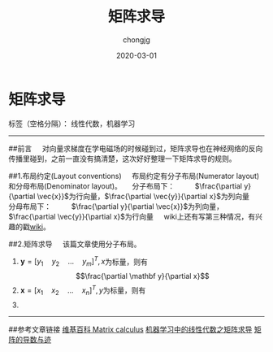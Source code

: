 ﻿---
layout:     post                    # 使用的布局（不需要改）
title:      矩阵求导               # 标题 
subtitle:    #副标题
date:       2020-03-01              # 时间
author:     chongjg                      # 作者
header-img: img/post-bg-2015.jpg    #这篇文章标题背景图片
catalog: true                       # 是否归档
tags:                               #标签
    - 线性代数,机器学习
---

# 矩阵求导

标签（空格分隔）： 线性代数，机器学习

---
##前言
$\quad$对向量求梯度在学电磁场的时候碰到过，矩阵求导也在神经网络的反向传播里碰到，之前一直没有搞清楚，这次好好整理一下矩阵求导的规则。

##1.布局约定(Layout conventions)
$\quad$布局约定有分子布局(Numerator layout)和分母布局(Denominator layout)。
$\quad$分子布局下：
$\qquad$ $\frac{\partial y}{\partial \vec{x}}$为行向量，$\frac{\partial \vec{y}}{\partial x}$为列向量
$\quad$分母布局下：
$\qquad$ $\frac{\partial y}{\partial \vec{x}}$为列向量，$\frac{\partial \vec{y}}{\partial x}$为行向量
$\quad$wiki上还有写第三种情况，有兴趣的戳[wiki][1]。

##2.矩阵求导
$\quad$该篇文章使用分子布局。

 1. $\mathbf{y}=[y_1\quad y_2\quad ...\quad y_m]^T,x$为标量，则有
$$\frac{\partial \mathbf y}{\partial x}$$
 2. $\mathbf x=[x_1\quad x_2\quad ...\quad x_n]^T,y$为标量，则有
 $$$$
 3. 

---




##参考文章链接
[维基百科 Matrix calculus][1]
[机器学习中的线性代数之矩阵求导][2]
[矩阵的导数与迹][3]


  [1]: https://en.wikipedia.org/wiki/Matrix_calculus#Other_matrix_derivatives
  [2]: https://blog.csdn.net/u010976453/article/details/54381248
  [3]: https://www.cnblogs.com/crackpotisback/p/5545708.html